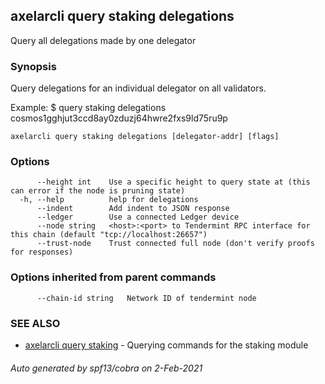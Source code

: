 ## axelarcli query staking delegations

Query all delegations made by one delegator

### Synopsis

Query delegations for an individual delegator on all validators.

Example:
$ <appcli> query staking delegations cosmos1gghjut3ccd8ay0zduzj64hwre2fxs9ld75ru9p

```
axelarcli query staking delegations [delegator-addr] [flags]
```

### Options

```
      --height int    Use a specific height to query state at (this can error if the node is pruning state)
  -h, --help          help for delegations
      --indent        Add indent to JSON response
      --ledger        Use a connected Ledger device
      --node string   <host>:<port> to Tendermint RPC interface for this chain (default "tcp://localhost:26657")
      --trust-node    Trust connected full node (don't verify proofs for responses)
```

### Options inherited from parent commands

```
      --chain-id string   Network ID of tendermint node
```

### SEE ALSO

* [axelarcli query staking](axelarcli_query_staking.md)     - Querying commands for the staking module

###### Auto generated by spf13/cobra on 2-Feb-2021
